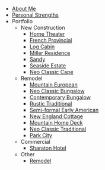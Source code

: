 - [About Me](/#about-me)
- [Personal Strengths](./strengths.md)
- Portfolio
  - New Construction
    - [Home Theater](./portfolio/new-construction/home-theater.md)
    - [French Provincial](./portfolio/new-construction/french-provincial.md)
    - [Log Cabin](./portfolio/new-construction/log-cabin.md)
    - [Miller Residence](./portfolio/new-construction/miller-residence.md)
    - [Sandy](./portfolio/new-construction/sandy.md)
    - [Seaside Estate](./portfolio/new-construction/seaside-estate.md)
    - [Neo Classic Cape](portfolio/new-construction/neo-classic-cape.md)
  - Remodel
    - [Mountain European](./portfolio/remodel/mountain-european.md)
    - [Neo Classic Bungalow](./portfolio/remodel/neo-classic-bungalow.md)
    - [Contemporary Bungalow](./portfolio/remodel/contemporary-bungalow.md)
    - [Rustic Traditional](./portfolio/remodel/rustic-traditional.md)
    - [Semi-formal Early American](./portfolio/remodel/early-american.md)
    - [New England Cottage](./portfolio/remodel/new-england-cottage.md)
    - [Mountain Home Deck](./portfolio/remodel/mountain-deck.md)
    - [Neo Classic Traditional](./portfolio/remodel/neo-classic-traditional.md)
    - [Park City](./portfolio/remodel/park-city.md)
  - Commercial
    - [Sharaton Hotel](./portfolio/commercial/sheraton.md)
  - Other
    - [Remodel](./portfolio/remodel.md)
